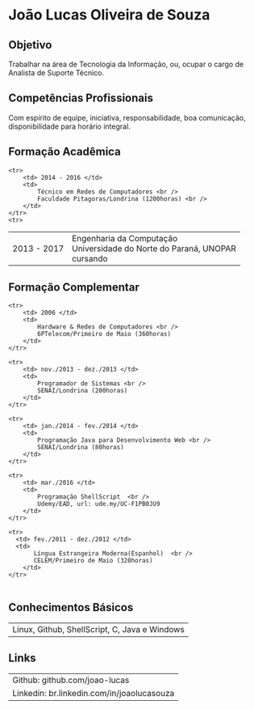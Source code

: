 # João Lucas Oliveira de Souza

## Objetivo
Trabalhar na área de Tecnologia da Informação, ou, ocupar o cargo de Analista de Suporte Técnico.

## Competências Profissionais
Com espírito de equipe, iniciativa, responsabilidade, boa comunicação, disponibilidade para horário integral.


## Formação Acadêmica

<table>
    <tr>
        <td> 2013 - 2017 </td>
        <td> 
            Engenharia da Computação <br /> 
            Universidade do Norte do Paraná, UNOPAR <br />
            cursando <br /> 
	</td>
    </tr>
    <tr>

    <tr>
        <td> 2014 - 2016 </td>
        <td> 
            Técnico em Redes de Computadores <br /> 
            Faculdade Pitagoras/Londrina (1200horas) <br />
        </td>
    </tr>
    <tr>
  
</table>


## Formação Complementar

<table>

    <tr>
        <td> 2006 </td>
        <td> 
            Hardware & Redes de Computadores <br />
            6PTelecom/Primeiro de Maio (360horas)
        </td>
    </tr>

    <tr>
        <td> nov./2013 - dez./2013 </td>
        <td> 
            Programador de Sistemas <br />
            SENAI/Londrina (200horas)
        </td>
    </tr> 

    <tr>
        <td> jan./2014 - fev./2014 </td>
        <td> 
            Programação Java para Desenvolvimento Web <br />
            SENAI/Londrina (80horas)
        </td>
    </tr>

    <tr>
        <td> mar./2016 </td>
        <td> 
            Programação ShellScript  <br />
            Udemy/EAD, url: ude.my/UC-F1PB0JU9
        </td>
    </tr>

    <tr>
      <td> fev./2011 - dez./2012 </td>
      <td>
           Língua Estrangeira Moderna(Espanhol)  <br />
           CELEM/Primeiro de Maio (320horas)
        </td>
    </tr>

</table> 

## Conhecimentos Básicos

<table>
	<tr><td> Linux, Github, ShellScript, C, Java e Windows</td></tr>
</table>

## Links

<table>
	<tr><td>Github: github.com/joao-lucas</td></tr>
	<tr><td>Linkedin: br.linkedin.com/in/joaolucasouza</td></tr>
</table>
